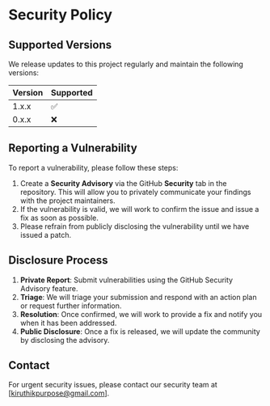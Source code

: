 # Security Policy

## Supported Versions

We release updates to this project regularly and maintain the following versions:

| Version | Supported          |
| ------- | ------------------ |
| 1.x.x   | :white_check_mark:  |
| 0.x.x   | :x:                |

## Reporting a Vulnerability

To report a vulnerability, please follow these steps:

1. Create a **Security Advisory** via the GitHub **Security** tab in the repository. This will allow you to privately communicate your findings with the project maintainers.
2. If the vulnerability is valid, we will work to confirm the issue and issue a fix as soon as possible.
3. Please refrain from publicly disclosing the vulnerability until we have issued a patch.

## Disclosure Process

1. **Private Report**: Submit vulnerabilities using the GitHub Security Advisory feature.
2. **Triage**: We will triage your submission and respond with an action plan or request further information.
3. **Resolution**: Once confirmed, we will work to provide a fix and notify you when it has been addressed.
4. **Public Disclosure**: Once a fix is released, we will update the community by disclosing the advisory.

## Contact

For urgent security issues, please contact our security team at [kiruthikpurpose@gmail.com].
